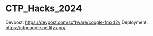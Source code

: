 # CTP_Hacks_2024

Devpost: https://devpost.com/software/coogle-fmx42v
Deployment: https://ctpcoogle.netlify.app/
